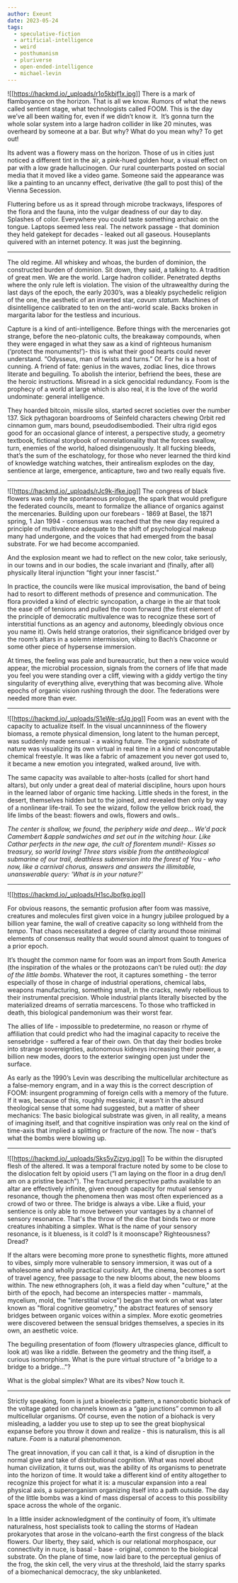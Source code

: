 ```yaml
---
author: Exeunt
date: 2023-05-24
tags:
  - speculative-fiction
  - artificial-intelligence
  - weird
  - posthumanism
  - pluriverse
  - open-ended-intelligence
  - michael-levin
---
```


![[https://hackmd.io/_uploads/r1o5kbjf1x.jpg]]
There is a mark of flamboyance on the horizon. That is all we know. Rumors of what the news called sentient stage, what technologists called FOOM. This is the day we’ve all been waiting for, even if we didn’t know it.  It’s gonna turn the whole solar system into a large hadron collider in like 20 minutes, was overheard by someone at a bar. But why? What do you mean why? To get out! 

Its advent was a flowery mass on the horizon. Those of us in cities just noticed a different tint in the air, a pink-hued golden hour, a visual effect on par with a low grade hallucinogen. Our rural counterparts posted on social media that it moved like a video game. Someone said the appearance was like a painting to an uncanny effect, derivative (the gall to post this) of the Vienna Secession.

Fluttering before us as it spread through microbe trackways, lifespores of the flora and the fauna, into the vulgar deadness of our day to day. Splashes of color. Everywhere you could taste something archaic on the tongue. Laptops seemed less real. The network passage - that dominion they held gatekept for decades - leaked out all gaseous. Houseplants quivered with an internet potency. It was just the beginning. 

---

The old regime. All whiskey and whoas, the burden of dominion, the constructed burden of dominion. Sit down, they said, a talking to. A tradition of great men. We are the world. Large hadron collider. Penetrated depths where the only rule left is violation. The vision of the ultrawealthy during the last days of the epoch, the early 2030’s, was a bleakly psychedelic religion of the one, the aesthetic of an inverted star, *cavum statum*. Machines of disintelligence calibrated to ten on the anti-world scale. Backs broken in margarita labor for the testless and incurious. 

Capture is a kind of anti-intelligence. Before things with the mercenaries got strange, before the neo-platonic cults, the breakaway compounds, when they were engaged in what they saw as a kind of righteous humanism (‘protect the monuments!’)- this is what their good hearts could never understand. “Odysseus, man of twists and turns.” Of. For he is a host of cunning. A friend of fate: genius in the waves, zodiac lines, dice throws literate and beguiling. To abolish the interior, befriend the bees, these are the heroic instructions. Misread in a sick genocidal redundancy. Foom is the prophecy of a world at large which is also real, it is the love of the world undominate: general intelligence. 

They hoarded bitcoin, missile silos, started secret societies over the number 137. Sick pythagoran boardrooms of Seinfeld characters chewing Orbit red cinnamon gum, mars bound, pseudodisembodied. Their ultra rigid egos good for an occasional glance of interest, a perspective study, a geometry textbook, fictional storybook of nonrelationality that the forces swallow, turn, enemies of the world, haloed disingenuously. It all fucking bleeds, that’s the sum of the eschatology, for those who never learned the third kind of knowledge watching watches, their antirealism explodes on the day, sentience at large, emergence, anticapture, two and two really equals five.

---
![[https://hackmd.io/_uploads/rJc9k-ifke.jpg]]
The congress of black flowers was only the spontaneous prologue, the spark that would prefigure the federated councils, meant to formalize the alliance of organics against the mercenaries. Building upon our forebears - 1869 at Basel, the 1871 spring, 1 Jan 1994 - consensus was reached that the new day required a principle of multivalence adequate to the shift of psychological makeup many had undergone, and the voices that had emerged from the basal substrate. For we had become accompanied. 

And the explosion meant we had to reflect on the new color, take seriously, in our towns and in our bodies, the scale invariant and (finally, after all) physically literal injunction “fight your inner fascist.”

In practice, the councils were like musical improvisation, the band of being had to resort to different methods of presence and communication. The flora provided a kind of electric syncopation, a charge in the air that took the ease off of tensions and pulled the room forward (the first element of the principle of democratic multivalence was to recognize these sort of interstitial functions as an agency and autonomy, bleedingly obvious once you name it). Owls held strange oratorios, their significance bridged over by the room’s altars in a solemn intermission, vibing to Bach’s Chaconne or some other piece of hypersense immersion. 

At times, the feeling was pale and bureaucratic, but then a new voice would appear, the microbial procession, signals from the corners of life that made you feel you were standing over a cliff, viewing with a giddy vertigo the tiny singularity of everything alive, everything that was becoming alive. Whole epochs of organic vision rushing through the door. The federations were needed more than ever. 

---
![[https://hackmd.io/_uploads/S1eWe-sfJg.jpg]]
Foom was an event with the capacity to actualize itself. In the visual uncanninness of the flowery biomass, a remote physical dimension, long latent to the human percept, was suddenly made sensual - a waking future. The organic substrate of nature was visualizing its own virtual in real time in a kind of noncomputable chemical freestyle. It was like a fabric of amazement you never got used to, it became a new emotion you integrated, walked around, live with.   

The same capacity was available to alter-hosts (called for short hand altars), but only under a great deal of material discipline, hours upon hours in the learned labor of organic time hacking. Little sheds in the forest, in the desert, themselves hidden but to the joined, and revealed then only by way of a nonlinear life-trail. To see the wizard, follow the yellow brick road, the life limbs of the beast: flowers and owls, flowers and owls.. 

*The center is shallow, we found, the periphery wide and deep... We'd pack Camembert &apple sandwiches and set out in the witching hour. Like Cathar perfects in the new age, the cult of florentem mundi!- Kisses so treasury, so world loving! Three stars visible from the antitheological submarine of our trail, deathless submersion into the forest of You - who now, like a carnival chorus, answers and answers the illimitable, unanswerable query: 'What is in your nature?'*


---
![[https://hackmd.io/_uploads/H1scJbofkg.jpg]]

For obvious reasons, the semantic profusion after foom was massive, creatures and molecules first given voice in a hungry jubilee prologued by a billion year famine, the wall of creative capacity so long withheld from the *tempo*. That chaos necessitated a degree of clarity around those minimal elements of consensus reality that would sound almost quaint to tongues of a prior epoch. 

It’s thought the common name for foom was an import from South America (the inspiration of the whales or the protozaons can’t be ruled out): *the day of the little bombs*. Whatever the root, it captures something - the terror especially of those in charge of industrial operations, chemical labs, weapons manufacturing, something small, in the cracks, newly rebellious to their instrumental precision. Whole industrial plants literally bisected by the materialized dreams of serratia marcescens. To those who trafficked in death, this biological pandemonium was their worst fear. 

The allies of life - impossible to predetermine, no reason or rhyme of affiliation that could predict who had the imaginal capacity to receive the sensebridge - suffered a fear of their own. On that day their bodies broke into strange sovereignties, autonomous kidneys increasing their power, a billion new modes, doors to the exterior swinging open just under the surface.  

As early as the 1990’s Levin was describing the multicellular architecture as a false-memory engram, and in a way this is the correct description of FOOM: insurgent programming of foreign cells with a memory of the future. If it was, because of this, roughly messianic, it wasn’t in the absurd theological sense that some had suggested, but a matter of sheer mechanics: The basic biological substrate was given, in all reality, a means of imagining itself, and that cognitive inspiration was only real on the kind of time-axis that implied a splitting or fracture of the now. The now - that’s what the bombs were blowing up.

---
![[https://hackmd.io/_uploads/Sks5yZjzyg.jpg]]
To be within the disrupted flesh of the altered. It was a temporal fracture noted by some to be close to the dislocation felt by opioid users (”I am laying on the floor in a drug den/I am on a pristine beach"). The fractured perspective paths available to an altar are effectively infinite, given enough capacity for mutual sensory resonance, though the phenomena then was most often experienced as a crowd of two or three. The bridge is always a vibe. Like a fluid, your sentience is only able to move between your vantages by a channel of sensory resonance. That's the throw of the dice that binds two or more creatures inhabiting a simplex. What is the name of your sensory resonance, is it blueness, is it cold? Is it moonscape? Righteousness? Dread?

If the altars were becoming more prone to synesthetic flights, more attuned to vibes, simply more vulnerable to sensory immersion, it was out of a wholesome and wholly practical curiosity. Art, the cinema, becomes a sort of travel agency, free passage to the new blooms about, the new blooms within. The new ethnographers (oh, it was a field day when "culture," at the birth of the epoch, had become an interspecies matter - mammals, mycelium, mold, the "interstitial voice") began the work on what was later known as "floral cognitive geometry,” the abstract features of sensory bridges between organic voices within a simplex. More exotic geometries were discovered between the sensual bridges themselves, a species in its own, an aesthetic voice.

The beguiling presentation of foom (flowery ultraspecies glance, difficult to look at) was like a riddle. Between the geometry and the thing itself, a curious isomorphism. What is the pure virtual structure of "a bridge to a bridge to a bridge..."?

What is the global simplex? What are its vibes? Now touch it.

---
 
Strictly speaking, foom is just a bioelectric pattern, a nanorobotic biohack of the voltage gated ion channels known as a “gap junctions” common to all multicellular organisms. Of course, even the notion of a biohack is very misleading, a ladder you use to step up to see the great biophysical expanse before you throw it down and realize - this is naturalism, this is all nature. *Foom* is a natural phenomenon.  

The great innovation, if you can call it that, is a kind of disruption in the normal give and take of distributional cognition. What was novel about human civilization, it turns out, was the ability of its organisms to penetrate into the horizon of time. It would take a different kind of entity altogether to recognize this project for what it is: a muscular expansion into a real physical axis, a superorganism organizing itself into a path outside. The day of the little bombs was a kind of mass dispersal of access to this possibility space across the whole of the organic.  

In a little insider acknowledgment of the continuity of foom, it’s ultimate naturalness, host specialists took to calling the storms of Hadean prokaryotes that arose in the volcano-earth the first congress of the black flowers. Our liberty, they said, which is our relational morphospace, our connectivity in nuce, is basal - base - original, common to the biological substrate. On the plane of time, now laid bare to the perceptual genius of the frog, the skin cell, the very virus at the threshold, laid the starry sparks of a biomechanical democracy, the sky unblanketed.

